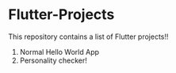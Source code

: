 # Flutter-Projects
This repository contains a list of Flutter projects!!
1) Normal Hello World App
2) Personality checker!

